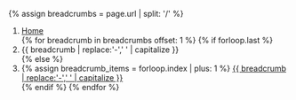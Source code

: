 {% assign breadcrumbs = page.url | split: '/' %}
<nav class="usa-breadcrumb usa-nav-container
{% if page.breadcrumbWrapping == true %} 
  usa-breadcrumb--wrap 
{% endif %}
blue_bg
" 
aria-label="Breadcrumbs,,">
  <ol class="usa-breadcrumb__list">
    <li class="usa-breadcrumb__list-item
        white-arrow"> 
      <a href="/" class="usa-breadcrumb__link">
        <span>Home</span>
      </a>
    </li>
    {% for breadcrumb in breadcrumbs offset: 1  %}
      {% if forloop.last %}
        <li class="usa-breadcrumb__list-item current_page" aria-current="page">
          <span>
            {{ breadcrumb | replace:'-',' ' | capitalize }}
          </span>
        </li>
      {% else %}
        <li class="usa-breadcrumb__list-item">
          {% assign breadcrumb_items = forloop.index | plus: 1 %}
          <a href="{% for breadcrumb in breadcrumbs limit: breadcrumb_items %}{{ breadcrumb | append: '/' }}{% endfor %}" 
            class="usa-breadcrumb__link">
              <span>{{ breadcrumb | replace:'-',' ' | capitalize }}</span>
          </a>
        </li>
      {% endif %}
    {% endfor %}
  </ol>
</nav>